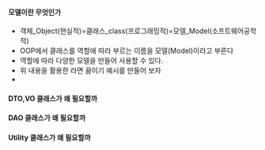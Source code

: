 #### 모델이란 무엇인가
- 객체_Object(현실적)=클래스_class(프로그래밍적)=모델_Model(소프트웨어공학적)
- OOP에서 클래스를 역할에 따라 부르는 이름을 모델(Model)이라고 부른다
- 역할에 따라 다양한 모델을 만들어 사용할 수 있다.
- 위 내용을 활용한 라면 끓이기 예시를 만들어 보자
-




#### DTO,VO 클래스가 왜 필요할까
#### DAO 클래스가 왜 필요할까
#### Utility 클래스가 왜 필요할까
